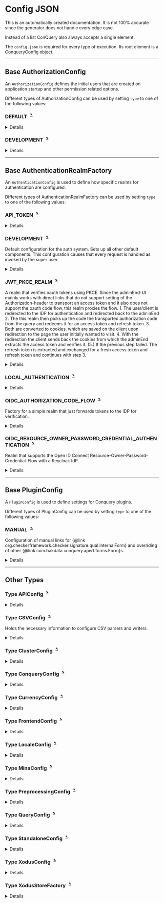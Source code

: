 
# Config JSON
This is an automatically created documentation. It is not 100% accurate since the generator does not handle every edge case.

Instead of a list ConQuery also always accepts a single element.

The `config.json` is required for every type of execution. Its root element is a [ConqueryConfig](#Type-ConqueryConfig) object.


---

## Base AuthorizationConfig
An `AuthorizationConfig` defines the initial users that are created on application startup and other permission related options.

Different types of AuthorizationConfig can be used by setting `type` to one of the following values:


### DEFAULT<sup><sub><sup> [✎](https://github.com/bakdata/conquery/edit/develop/backend/src/main/java/com/bakdata/conquery/models/config/auth/DefaultAuthorizationConfig.java#L11)</sup></sub></sup>


<details><summary>Details</summary><p>

Java Type: `com.bakdata.conquery.models.config.auth.DefaultAuthorizationConfig`

No fields can be set for this type.

</p></details>

### DEVELOPMENT<sup><sub><sup> [✎](https://github.com/bakdata/conquery/edit/develop/backend/src/main/java/com/bakdata/conquery/models/config/auth/DevelopmentAuthorizationConfig.java#L16)</sup></sub></sup>


<details><summary>Details</summary><p>

Java Type: `com.bakdata.conquery.models.config.auth.DevelopmentAuthorizationConfig`

No fields can be set for this type.

</p></details>



---

## Base AuthenticationRealmFactory
An `AuthenticationConfig` is used to define how specific realms for authentication are configured.

Different types of AuthenticationRealmFactory can be used by setting `type` to one of the following values:


### API_TOKEN<sup><sub><sup> [✎](https://github.com/bakdata/conquery/edit/develop/backend/src/main/java/com/bakdata/conquery/models/config/auth/ApiTokenRealmFactory.java#L27)</sup></sub></sup>


<details><summary>Details</summary><p>

Java Type: `com.bakdata.conquery.models.config.auth.ApiTokenRealmFactory`

No fields can be set for this type.

</p></details>

### DEVELOPMENT<sup><sub><sup> [✎](https://github.com/bakdata/conquery/edit/develop/backend/src/main/java/com/bakdata/conquery/models/auth/develop/DevAuthConfig.java#L10-L13)</sup></sub></sup>
Default configuration for the auth system. Sets up all other default components. This configuration causes that every request is handled as invoked by the super user.

<details><summary>Details</summary><p>

Java Type: `com.bakdata.conquery.models.auth.develop.DevAuthConfig`

No fields can be set for this type.

</p></details>

### JWT_PKCE_REALM<sup><sub><sup> [✎](https://github.com/bakdata/conquery/edit/develop/backend/src/main/java/com/bakdata/conquery/models/config/auth/JwtPkceVerifyingRealmFactory.java#L51-L62)</sup></sub></sup>
A realm that verifies oauth tokens using PKCE. Since the adminEnd-UI mainly works with direct links that do not support setting of the Authorization-header to transport an access token and it also does not support the oauth code flow, this realm proxies the flow. 1. The user/client is redirected to the IDP for authentication and redirected back to the adminEnd 2. The this realm then picks up the code the transported authorization code from the query and redeems it for an access token and refresh token. 3. Both are converted to cookies, which are saved on the client upon redirection to the page the user initially wanted to visit. 4. With the redirection the client sends back the cookies from which the adminEnd extracts the access token and verifies it. (5.) If the previous step failed. The refresh token is extracted and exchanged for a fresh access token and refresh token and continues with step 3.

<details><summary>Details</summary><p>

Java Type: `com.bakdata.conquery.models.config.auth.JwtPkceVerifyingRealmFactory`

Supported Fields:

|  | Field | Type | Default | Example | Description |
| --- | --- | --- | --- | --- | --- |
| [✎](https://github.com/bakdata/conquery/edit/develop/backend/src/main/java/com/bakdata/conquery/models/config/auth/JwtPkceVerifyingRealmFactory.java#L76) | additionalTokenChecks | list of `String` | `[]` |  |  | 
| [✎](https://github.com/bakdata/conquery/edit/develop/backend/src/main/java/com/bakdata/conquery/models/config/auth/JwtPkceVerifyingRealmFactory.java#L99-L102) | alternativeIdClaims | list of `String` | `[]` |  | Which claims hold alternative Ids of the user in case the user name does not match a user. Pay attention, that the user must not be able to alter the value of any of these claims. | 
| [✎](https://github.com/bakdata/conquery/edit/develop/backend/src/main/java/com/bakdata/conquery/models/config/auth/JwtPkceVerifyingRealmFactory.java#L70-L73) | client | `String` | `null` |  | The client id is also used as the expected audience in the validated token. Ensure that the IDP is configured accordingly. | 
| [✎](https://github.com/bakdata/conquery/edit/develop/backend/src/main/java/com/bakdata/conquery/models/config/auth/JwtPkceVerifyingRealmFactory.java#L85-L87) | idpConfiguration | `IdpConfiguration` | `null` |  | See wellKnownEndpoint. | 
| [✎](https://github.com/bakdata/conquery/edit/develop/backend/src/main/java/com/bakdata/conquery/models/config/auth/JwtPkceVerifyingRealmFactory.java#L90-L94) | tokenLeeway | `@javax.validation.constraints.Min(0) int` | `60` |  | A leeway for token's expiration in seconds, this should be a short time. <p> One Minute is the default. | 
| [✎](https://github.com/bakdata/conquery/edit/develop/backend/src/main/java/com/bakdata/conquery/models/config/auth/JwtPkceVerifyingRealmFactory.java#L79-L82) | wellKnownEndpoint | `URI` | `null` |  | Either the wellKnownEndpoint from which an idpConfiguration can be obtained or the idpConfiguration must be supplied. If the idpConfiguration is given, the wellKnownEndpoint is ignored. | 
</p></details>

### LOCAL_AUTHENTICATION<sup><sub><sup> [✎](https://github.com/bakdata/conquery/edit/develop/backend/src/main/java/com/bakdata/conquery/models/config/auth/LocalAuthenticationConfig.java#L34)</sup></sub></sup>


<details><summary>Details</summary><p>

Java Type: `com.bakdata.conquery.models.config.auth.LocalAuthenticationConfig`

Supported Fields:

|  | Field | Type | Default | Example | Description |
| --- | --- | --- | --- | --- | --- |
| [✎](https://github.com/bakdata/conquery/edit/develop/backend/src/main/java/com/bakdata/conquery/models/config/auth/LocalAuthenticationConfig.java#L56) | directory | `File` | `"./storage"` |  |  | 
| [✎](https://github.com/bakdata/conquery/edit/develop/backend/src/main/java/com/bakdata/conquery/models/config/auth/LocalAuthenticationConfig.java#L46) | jwtDuration | `@MinDuration(value=1, unit=TimeUnit.MINUTES) Duration` | `"12 hours"` |  |  | 
| [✎](https://github.com/bakdata/conquery/edit/develop/backend/src/main/java/com/bakdata/conquery/models/config/auth/LocalAuthenticationConfig.java#L40-L42) | passwordStoreConfig | [XodusConfig](#Type-XodusConfig) |  |  | Configuration for the password store. An encryption for the store it self might be set here. | 
| [✎](https://github.com/bakdata/conquery/edit/develop/backend/src/main/java/com/bakdata/conquery/models/config/auth/LocalAuthenticationConfig.java#L49-L51) | storeName | `String` | `"authenticationStore"` |  | The name of the folder the store lives in. | 
</p></details>

### OIDC_AUTHORIZATION_CODE_FLOW<sup><sub><sup> [✎](https://github.com/bakdata/conquery/edit/develop/backend/src/main/java/com/bakdata/conquery/models/config/auth/OIDCAuthorizationCodeFlowRealmFactory.java#L11-L13)</sup></sub></sup>
Factory for a simple realm that just forwards tokens to the IDP for verification.

<details><summary>Details</summary><p>

Java Type: `com.bakdata.conquery.models.config.auth.OIDCAuthorizationCodeFlowRealmFactory`

Supported Fields:

|  | Field | Type | Default | Example | Description |
| --- | --- | --- | --- | --- | --- |
| [✎](https://github.com/bakdata/conquery/edit/develop/backend/src/main/java/com/bakdata/conquery/models/config/auth/OIDCAuthorizationCodeFlowRealmFactory.java#L18) | client | `IntrospectionDelegatingRealmFactory` | `null` |  |  | 
</p></details>

### OIDC_RESOURCE_OWNER_PASSWORD_CREDENTIAL_AUTHENTICATION<sup><sub><sup> [✎](https://github.com/bakdata/conquery/edit/develop/backend/src/main/java/com/bakdata/conquery/models/config/auth/OIDCResourceOwnerPasswordCredentialRealmFactory.java#L15-L17)</sup></sub></sup>
Realm that supports the Open ID Connect Resource-Owner-Password-Credential-Flow with a Keycloak IdP.

<details><summary>Details</summary><p>

Java Type: `com.bakdata.conquery.models.config.auth.OIDCResourceOwnerPasswordCredentialRealmFactory`

Supported Fields:

|  | Field | Type | Default | Example | Description |
| --- | --- | --- | --- | --- | --- |
| [✎](https://github.com/bakdata/conquery/edit/develop/backend/src/main/java/com/bakdata/conquery/models/config/auth/OIDCResourceOwnerPasswordCredentialRealmFactory.java#L22) | client | `IntrospectionDelegatingRealmFactory` | `null` |  |  | 
</p></details>



---

## Base PluginConfig
A `PluginConfig` is used to define settings for Conquery plugins.

Different types of PluginConfig can be used by setting `type` to one of the following values:


### MANUAL<sup><sub><sup> [✎](https://github.com/bakdata/conquery/edit/develop/backend/src/main/java/com/bakdata/conquery/models/config/ManualConfig.java#L17-L20)</sup></sub></sup>
Configuration of manual links for {@link org.checkerframework.checker.signature.qual.InternalForm} and overriding of other {@link com.bakdata.conquery.apiv1.forms.Form}s.

<details><summary>Details</summary><p>

Java Type: `com.bakdata.conquery.models.config.ManualConfig`

Supported Fields:

|  | Field | Type | Default | Example | Description |
| --- | --- | --- | --- | --- | --- |
| [✎](https://github.com/bakdata/conquery/edit/develop/backend/src/main/java/com/bakdata/conquery/models/config/ManualConfig.java#L27-L34) | forms | map from `String` to `@ManualURI URI` |  |  | Maps a {@link CPSType} of a {@link com.bakdata.conquery.apiv1.forms.Form} to a manual URL. E.g.: <ul> <li>EXPORT_FORM -> https://example.org/export-form</li> <li>FULL_EXPORT_FORM -> ./full-export-form</li> </ul> | 
</p></details>



---

## Other Types

### Type APIConfig<sup><sub><sup> [✎](https://github.com/bakdata/conquery/edit/develop/backend/src/main/java/com/bakdata/conquery/models/config/APIConfig.java#L6)</sup></sub></sup>


<details><summary>Details</summary><p>

Java Type: `com.bakdata.conquery.models.config.APIConfig`

Supported Fields:

|  | Field | Type | Default | Example | Description |
| --- | --- | --- | --- | --- | --- |
| [✎](https://github.com/bakdata/conquery/edit/develop/backend/src/main/java/com/bakdata/conquery/models/config/APIConfig.java#L9) | allowCORSRequests | `boolean` | `false` |  |  | 
| [✎](https://github.com/bakdata/conquery/edit/develop/backend/src/main/java/com/bakdata/conquery/models/config/APIConfig.java#L10) | caching | `boolean` | `true` |  |  | 
</p></details>

### Type CSVConfig<sup><sub><sup> [✎](https://github.com/bakdata/conquery/edit/develop/backend/src/main/java/com/bakdata/conquery/models/config/CSVConfig.java#L20-L22)</sup></sub></sup>
Holds the necessary information to configure CSV parsers and writers.

<details><summary>Details</summary><p>

Java Type: `com.bakdata.conquery.models.config.CSVConfig`

Supported Fields:

|  | Field | Type | Default | Example | Description |
| --- | --- | --- | --- | --- | --- |
| [✎](https://github.com/bakdata/conquery/edit/develop/backend/src/main/java/com/bakdata/conquery/models/config/CSVConfig.java#L26) | comment | `char` | `"\u0000"` |  |  | 
| [✎](https://github.com/bakdata/conquery/edit/develop/backend/src/main/java/com/bakdata/conquery/models/config/CSVConfig.java#L27) | delimeter | `char` | `","` |  |  | 
| [✎](https://github.com/bakdata/conquery/edit/develop/backend/src/main/java/com/bakdata/conquery/models/config/CSVConfig.java#L31) | encoding | `@NotNull Charset` | `"UTF-8"` |  |  | 
| [✎](https://github.com/bakdata/conquery/edit/develop/backend/src/main/java/com/bakdata/conquery/models/config/CSVConfig.java#L25) | escape | `char` | `"\\"` |  |  | 
| [✎](https://github.com/bakdata/conquery/edit/develop/backend/src/main/java/com/bakdata/conquery/models/config/CSVConfig.java#L28) | lineSeparator | `String` | `"\n"` |  |  | 
| [✎](https://github.com/bakdata/conquery/edit/develop/backend/src/main/java/com/bakdata/conquery/models/config/CSVConfig.java#L35) | maxColumns | `int` | `1000000` |  |  | 
| [✎](https://github.com/bakdata/conquery/edit/develop/backend/src/main/java/com/bakdata/conquery/models/config/CSVConfig.java#L34) | parseHeaders | `boolean` | `true` |  |  | 
| [✎](https://github.com/bakdata/conquery/edit/develop/backend/src/main/java/com/bakdata/conquery/models/config/CSVConfig.java#L30) | quote | `char` | `"\""` |  |  | 
| [✎](https://github.com/bakdata/conquery/edit/develop/backend/src/main/java/com/bakdata/conquery/models/config/CSVConfig.java#L33) | skipHeader | `boolean` | `false` |  |  | 
</p></details>

### Type ClusterConfig<sup><sub><sup> [✎](https://github.com/bakdata/conquery/edit/develop/backend/src/main/java/com/bakdata/conquery/models/config/ClusterConfig.java#L14)</sup></sub></sup>


<details><summary>Details</summary><p>

Java Type: `com.bakdata.conquery.models.config.ClusterConfig`

Supported Fields:

|  | Field | Type | Default | Example | Description |
| --- | --- | --- | --- | --- | --- |
| [✎](https://github.com/bakdata/conquery/edit/develop/backend/src/main/java/com/bakdata/conquery/models/config/ClusterConfig.java#L25-L29) | backpressure | `@javax.validation.constraints.Min(0) int` | `3000` |  | Amount of backpressure before jobs can volunteer to block to send messages to their shards. Mostly {@link com.bakdata.conquery.models.jobs.ImportJob} is interested in this. Note that an average import should create more than #Entities / {@linkplain #entityBucketSize} jobs (via {@link com.bakdata.conquery.models.jobs.CalculateCBlocksJob}) in short succession, which will cause it to sleep. This field helps alleviate memory pressure on the Shards by slowing down the Manager, should it be sending too fast. | 
| [✎](https://github.com/bakdata/conquery/edit/develop/backend/src/main/java/com/bakdata/conquery/models/config/ClusterConfig.java#L22) | entityBucketSize | `@javax.validation.constraints.Min(1) int` | `1000` |  |  | 
| [✎](https://github.com/bakdata/conquery/edit/develop/backend/src/main/java/com/bakdata/conquery/models/config/ClusterConfig.java#L18) | managerURL | `@Valid @NotNull InetAddress` | `"localhost"` |  |  | 
| [✎](https://github.com/bakdata/conquery/edit/develop/backend/src/main/java/com/bakdata/conquery/models/config/ClusterConfig.java#L20) | mina | [MinaConfig](#Type-MinaConfig) |  |  |  | 
| [✎](https://github.com/bakdata/conquery/edit/develop/backend/src/main/java/com/bakdata/conquery/models/config/ClusterConfig.java#L16) | port | `@io.dropwizard.validation.PortRange int` | `16170` |  |  | 
</p></details>

### Type ConqueryConfig<sup><sub><sup> [✎](https://github.com/bakdata/conquery/edit/develop/backend/src/main/java/com/bakdata/conquery/models/config/ConqueryConfig.java#L34)</sup></sub></sup>


<details><summary>Details</summary><p>

Java Type: `com.bakdata.conquery.models.config.ConqueryConfig`

Supported Fields:

|  | Field | Type | Default | Example | Description |
| --- | --- | --- | --- | --- | --- |
| [✎](https://github.com/bakdata/conquery/edit/develop/backend/src/main/java/com/bakdata/conquery/models/config/ConqueryConfig.java#L76) | api | [APIConfig](#Type-APIConfig) |  |  |  | 
| [✎](https://github.com/bakdata/conquery/edit/develop/backend/src/main/java/com/bakdata/conquery/models/config/ConqueryConfig.java#L50) | arrow | `@Valid @NotNull ArrowConfig` |  |  |  | 
| [✎](https://github.com/bakdata/conquery/edit/develop/backend/src/main/java/com/bakdata/conquery/models/config/ConqueryConfig.java#L89) | authentication | `@Valid @NotNull AuthenticationConfig` |  |  |  | 
| [✎](https://github.com/bakdata/conquery/edit/develop/backend/src/main/java/com/bakdata/conquery/models/config/ConqueryConfig.java#L93) | authenticationRealms | list of [AuthenticationRealmFactory](#Base-AuthenticationRealmFactory) |  |  |  | 
| [✎](https://github.com/bakdata/conquery/edit/develop/backend/src/main/java/com/bakdata/conquery/models/config/ConqueryConfig.java#L97) | authorizationRealms | [@Valid @NotNull AuthorizationConfig](#Base-AuthorizationConfig) |  |  |  | 
| [✎](https://github.com/bakdata/conquery/edit/develop/backend/src/main/java/com/bakdata/conquery/models/config/ConqueryConfig.java#L41) | cluster | [ClusterConfig](#Type-ClusterConfig) |  |  |  | 
| [✎](https://github.com/bakdata/conquery/edit/develop/backend/src/main/java/com/bakdata/conquery/models/config/ConqueryConfig.java#L47) | csv | [CSVConfig](#Type-CSVConfig) |  |  |  | 
| [✎](https://github.com/bakdata/conquery/edit/develop/backend/src/main/java/com/bakdata/conquery/models/config/ConqueryConfig.java#L110-L112) | debugMode | `boolean` or `null` | `null` |  | null means here that we try to deduce from an attached agent | 
| [✎](https://github.com/bakdata/conquery/edit/develop/backend/src/main/java/com/bakdata/conquery/models/config/ConqueryConfig.java#L100) | excel | `@Valid @NotNull ExcelConfig` |  |  |  | 
| [✎](https://github.com/bakdata/conquery/edit/develop/backend/src/main/java/com/bakdata/conquery/models/config/ConqueryConfig.java#L115) | failOnError | `boolean` | `false` |  |  | 
| [✎](https://github.com/bakdata/conquery/edit/develop/backend/src/main/java/com/bakdata/conquery/models/config/ConqueryConfig.java#L79) | frontend | [FrontendConfig](#Type-FrontendConfig) |  |  |  | 
| [✎](https://github.com/bakdata/conquery/edit/develop/backend/src/main/java/com/bakdata/conquery/models/config/ConqueryConfig.java#L104) | jerseyClient | `@Valid @NotNull JerseyClientConfiguration` |  |  |  | 
| [✎](https://github.com/bakdata/conquery/edit/develop/backend/src/main/java/com/bakdata/conquery/models/config/ConqueryConfig.java#L64) | locale | [LocaleConfig](#Type-LocaleConfig) |  |  |  | 
| [✎](https://github.com/bakdata/conquery/edit/develop/backend/src/main/java/com/bakdata/conquery/models/config/ConqueryConfig.java#L87) | metricsConfig | `ConqueryMetricsConfig` |  |  |  | 
| [✎](https://github.com/bakdata/conquery/edit/develop/backend/src/main/java/com/bakdata/conquery/models/config/ConqueryConfig.java#L108) | plugins | list of [PluginConfig](#Base-PluginConfig) | `[]` |  |  | 
| [✎](https://github.com/bakdata/conquery/edit/develop/backend/src/main/java/com/bakdata/conquery/models/config/ConqueryConfig.java#L44) | preprocessor | [PreprocessingConfig](#Type-PreprocessingConfig) |  |  |  | 
| [✎](https://github.com/bakdata/conquery/edit/develop/backend/src/main/java/com/bakdata/conquery/models/config/ConqueryConfig.java#L73) | queries | [QueryConfig](#Type-QueryConfig) |  |  |  | 
| [✎](https://github.com/bakdata/conquery/edit/develop/backend/src/main/java/com/bakdata/conquery/models/config/ConqueryConfig.java#L54-L56) | resultProviders | list of `ResultRendererProvider` |  |  | The order of this lists determines the ordner of the generated result urls in a query status. | 
| [✎](https://github.com/bakdata/conquery/edit/develop/backend/src/main/java/com/bakdata/conquery/models/config/ConqueryConfig.java#L83) | search | `@NotNull @Valid SearchConfig` |  |  |  | 
| [✎](https://github.com/bakdata/conquery/edit/develop/backend/src/main/java/com/bakdata/conquery/models/config/ConqueryConfig.java#L67) | standalone | [StandaloneConfig](#Type-StandaloneConfig) |  |  |  | 
| [✎](https://github.com/bakdata/conquery/edit/develop/backend/src/main/java/com/bakdata/conquery/models/config/ConqueryConfig.java#L70) | storage | `@Valid @NotNull StoreFactory` |  |  |  | 
</p></details>

### Type CurrencyConfig<sup><sub><sup> [✎](https://github.com/bakdata/conquery/edit/develop/backend/src/main/java/com/bakdata/conquery/models/config/FrontendConfig.java#L238)</sup></sub></sup>


<details><summary>Details</summary><p>

Java Type: `com.bakdata.conquery.models.config.FrontendConfig$CurrencyConfig`

Supported Fields:

|  | Field | Type | Default | Example | Description |
| --- | --- | --- | --- | --- | --- |
| [✎](https://github.com/bakdata/conquery/edit/develop/backend/src/main/java/com/bakdata/conquery/models/config/FrontendConfig.java#L243) | decimalScale | `int` | `2` |  |  | 
| [✎](https://github.com/bakdata/conquery/edit/develop/backend/src/main/java/com/bakdata/conquery/models/config/FrontendConfig.java#L242) | decimalSeparator | `String` | `","` |  |  | 
| [✎](https://github.com/bakdata/conquery/edit/develop/backend/src/main/java/com/bakdata/conquery/models/config/FrontendConfig.java#L240) | prefix | `String` | `"€"` |  |  | 
| [✎](https://github.com/bakdata/conquery/edit/develop/backend/src/main/java/com/bakdata/conquery/models/config/FrontendConfig.java#L241) | thousandSeparator | `String` | `"."` |  |  | 
</p></details>

### Type FrontendConfig<sup><sub><sup> [✎](https://github.com/bakdata/conquery/edit/develop/backend/src/main/java/com/bakdata/conquery/models/config/FrontendConfig.java#L50)</sup></sub></sup>


<details><summary>Details</summary><p>

Java Type: `com.bakdata.conquery.models.config.FrontendConfig`

Supported Fields:

|  | Field | Type | Default | Example | Description |
| --- | --- | --- | --- | --- | --- |
| [✎](https://github.com/bakdata/conquery/edit/develop/backend/src/main/java/com/bakdata/conquery/models/config/FrontendConfig.java#L89) | contactEmail | `String` | `null` |  |  | 
| [✎](https://github.com/bakdata/conquery/edit/develop/backend/src/main/java/com/bakdata/conquery/models/config/FrontendConfig.java#L60) | currency | [CurrencyConfig](#Type-CurrencyConfig) |  |  |  | 
| [✎](https://github.com/bakdata/conquery/edit/develop/backend/src/main/java/com/bakdata/conquery/models/config/FrontendConfig.java#L66-L85) | manualUrl | `URL` | `null` |  | The url that points a manual. This is also used by the {@link FormScanner} as the base url for forms that specify a relative url. Internally {@link URI#resolve(URI)} is used to concatenate this base url and the manual url from the form. An final slash ('{@code /}') on the base url has the following effect: <ul> <li> <strong>No slash:</strong><br/> {@code baseUrl = http://example.org/manual/welcome}<br/> {@code formUrl = ./form}<br/> &#8594; {@code http://example.org/manual/form} </li> <li> <strong>Slash:</strong><br/> {@code baseUrl = http://example.org/manual/}<br/> {@code formUrl = ./form}<br/> &#8594; {@code http://example.org/manual/form} </li> </ul> | 
| [✎](https://github.com/bakdata/conquery/edit/develop/backend/src/main/java/com/bakdata/conquery/models/config/FrontendConfig.java#L64) | queryUpload | `UploadConfig` |  |  |  | 
| [✎](https://github.com/bakdata/conquery/edit/develop/backend/src/main/java/com/bakdata/conquery/models/config/FrontendConfig.java#L59) | version | `String` | `"0.0.0-SNAPSHOT"` |  |  | 
</p></details>

### Type LocaleConfig<sup><sub><sup> [✎](https://github.com/bakdata/conquery/edit/develop/backend/src/main/java/com/bakdata/conquery/models/config/LocaleConfig.java#L27)</sup></sub></sup>


<details><summary>Details</summary><p>

Java Type: `com.bakdata.conquery.models.config.LocaleConfig`

Supported Fields:

|  | Field | Type | Default | Example | Description |
| --- | --- | --- | --- | --- | --- |
| [✎](https://github.com/bakdata/conquery/edit/develop/backend/src/main/java/com/bakdata/conquery/models/config/LocaleConfig.java#L33-L37) | dateFormatMapping | map from `Locale` to `String` |  |  | Mappings from user provided locale to date format which is used in the generation of result tables. The formats are also available for parsing dates using the {@link DateReader}. However, the locale is neglected there and the formats are tried until one that fits is found. | 
| [✎](https://github.com/bakdata/conquery/edit/develop/backend/src/main/java/com/bakdata/conquery/models/config/LocaleConfig.java#L30) | frontend | `@NotNull Locale` | `""` |  |  | 
| [✎](https://github.com/bakdata/conquery/edit/develop/backend/src/main/java/com/bakdata/conquery/models/config/LocaleConfig.java#L69-L73) | listFormats | list of `ListFormat` |  |  | List formats that are available for parsing inputs and (the first one) for rendering result tables. Spaces at the ends of the separator are only relevant for the output of results. For the input (parsing) the separator string can be surrounded by an arbitrary number of spaces. | 
| [✎](https://github.com/bakdata/conquery/edit/develop/backend/src/main/java/com/bakdata/conquery/models/config/LocaleConfig.java#L53-L57) | localeRangeStartEndSeparators | map from `Locale` to `String` |  |  | Mappings from user provided locale to date range format which is used in the generation of result tables. The formats are also available for parsing dates ranges using the {@link DateReader}. However, the locale is neglected there and the formats are tried until one that fits is found. | 
| [✎](https://github.com/bakdata/conquery/edit/develop/backend/src/main/java/com/bakdata/conquery/models/config/LocaleConfig.java#L45-L47) | parsingDateFormats | `@NotNull Set<String>` | `["yyyyMMdd"]` |  | Additional date formats that are available only for parsing. | 
| [✎](https://github.com/bakdata/conquery/edit/develop/backend/src/main/java/com/bakdata/conquery/models/config/LocaleConfig.java#L64-L66) | parsingRangeStartEndSeparators | `Set<String>` | `["/"]` |  | Additional date range formats that are available only for parsing. | 
</p></details>

### Type MinaConfig<sup><sub><sup> [✎](https://github.com/bakdata/conquery/edit/develop/backend/src/main/java/com/bakdata/conquery/models/config/MinaConfig.java#L13)</sup></sub></sup>


<details><summary>Details</summary><p>

Java Type: `com.bakdata.conquery.models.config.MinaConfig`

Supported Fields:

|  | Field | Type | Default | Example | Description |
| --- | --- | --- | --- | --- | --- |
| [✎](https://github.com/bakdata/conquery/edit/develop/backend/src/main/java/com/bakdata/conquery/models/config/MinaConfig.java#L31-L34) | bothIdleTime | `int` | `0` |  | The delay before we notify a session that it has been idle on read and write. Default to infinite | 
| [✎](https://github.com/bakdata/conquery/edit/develop/backend/src/main/java/com/bakdata/conquery/models/config/MinaConfig.java#L22-L22) | maxReadBufferSize | `int` | `524288000` |  | The maximum size of the buffer used to read incoming data | 
| [✎](https://github.com/bakdata/conquery/edit/develop/backend/src/main/java/com/bakdata/conquery/models/config/MinaConfig.java#L16-L16) | minReadBufferSize | `int` | `64` |  | The minimum size of the buffer used to read incoming data | 
| [✎](https://github.com/bakdata/conquery/edit/develop/backend/src/main/java/com/bakdata/conquery/models/config/MinaConfig.java#L19-L19) | readBufferSize | `int` | `8192` |  | The default size of the buffer used to read incoming data | 
| [✎](https://github.com/bakdata/conquery/edit/develop/backend/src/main/java/com/bakdata/conquery/models/config/MinaConfig.java#L25-L25) | readerIdleTime | `int` | `0` |  | The delay before we notify a session that it has been idle on read. Default to infinite | 
| [✎](https://github.com/bakdata/conquery/edit/develop/backend/src/main/java/com/bakdata/conquery/models/config/MinaConfig.java#L43) | throughputCalculationInterval | `int` | `3` |  |  | 
| [✎](https://github.com/bakdata/conquery/edit/develop/backend/src/main/java/com/bakdata/conquery/models/config/MinaConfig.java#L40-L40) | useReadOperation | `boolean` | `false` |  | A flag set to true when weallow the application to do a session.read(). Default to false | 
| [✎](https://github.com/bakdata/conquery/edit/develop/backend/src/main/java/com/bakdata/conquery/models/config/MinaConfig.java#L37-L37) | writeTimeout | `int` | `0` |  | The delay to wait for a write operation to complete before bailing out | 
| [✎](https://github.com/bakdata/conquery/edit/develop/backend/src/main/java/com/bakdata/conquery/models/config/MinaConfig.java#L28-L28) | writerIdleTime | `int` | `0` |  | The delay before we notify a session that it has been idle on write. Default to infinite | 
</p></details>

### Type PreprocessingConfig<sup><sub><sup> [✎](https://github.com/bakdata/conquery/edit/develop/backend/src/main/java/com/bakdata/conquery/models/config/PreprocessingConfig.java#L10)</sup></sub></sup>


<details><summary>Details</summary><p>

Java Type: `com.bakdata.conquery.models.config.PreprocessingConfig`

Supported Fields:

|  | Field | Type | Default | Example | Description |
| --- | --- | --- | --- | --- | --- |
| [✎](https://github.com/bakdata/conquery/edit/develop/backend/src/main/java/com/bakdata/conquery/models/config/PreprocessingConfig.java#L17) | faultyLineThreshold | `@javax.validation.constraints.Min(0) @javax.validation.constraints.Max(1) double` | `0.01` |  |  | 
| [✎](https://github.com/bakdata/conquery/edit/develop/backend/src/main/java/com/bakdata/conquery/models/config/PreprocessingConfig.java#L14) | maximumPrintedErrors | `@javax.validation.constraints.Min(0) int` | `10` |  |  | 
| [✎](https://github.com/bakdata/conquery/edit/develop/backend/src/main/java/com/bakdata/conquery/models/config/PreprocessingConfig.java#L12) | nThreads | `@javax.validation.constraints.Min(1) int` | ␀ |  |  | 
| [✎](https://github.com/bakdata/conquery/edit/develop/backend/src/main/java/com/bakdata/conquery/models/config/PreprocessingConfig.java#L20) | parsers | `ParserConfig` |  |  |  | 
</p></details>

### Type QueryConfig<sup><sub><sup> [✎](https://github.com/bakdata/conquery/edit/develop/backend/src/main/java/com/bakdata/conquery/models/config/QueryConfig.java#L8)</sup></sub></sup>


<details><summary>Details</summary><p>

Java Type: `com.bakdata.conquery.models.config.QueryConfig`

Supported Fields:

|  | Field | Type | Default | Example | Description |
| --- | --- | --- | --- | --- | --- |
| [✎](https://github.com/bakdata/conquery/edit/develop/backend/src/main/java/com/bakdata/conquery/models/config/QueryConfig.java#L11) | executionPool | `ThreadPoolDefinition` |  |  |  | 
| [✎](https://github.com/bakdata/conquery/edit/develop/backend/src/main/java/com/bakdata/conquery/models/config/QueryConfig.java#L13) | oldQueriesTime | `Duration` | `"30 days"` |  |  | 
</p></details>

### Type StandaloneConfig<sup><sub><sup> [✎](https://github.com/bakdata/conquery/edit/develop/backend/src/main/java/com/bakdata/conquery/models/config/StandaloneConfig.java#L6)</sup></sub></sup>


<details><summary>Details</summary><p>

Java Type: `com.bakdata.conquery.models.config.StandaloneConfig`

Supported Fields:

|  | Field | Type | Default | Example | Description |
| --- | --- | --- | --- | --- | --- |
| [✎](https://github.com/bakdata/conquery/edit/develop/backend/src/main/java/com/bakdata/conquery/models/config/StandaloneConfig.java#L8) | numberOfShardNodes | `int` | `2` |  |  | 
</p></details>

### Type XodusConfig<sup><sub><sup> [✎](https://github.com/bakdata/conquery/edit/develop/backend/src/main/java/com/bakdata/conquery/models/config/XodusConfig.java#L16)</sup></sub></sup>


<details><summary>Details</summary><p>

Java Type: `com.bakdata.conquery.models.config.XodusConfig`

Supported Fields:

|  | Field | Type | Default | Example | Description |
| --- | --- | --- | --- | --- | --- |
| [✎](https://github.com/bakdata/conquery/edit/develop/backend/src/main/java/com/bakdata/conquery/models/config/XodusConfig.java#L22) | cipherBasicIV | `long` or `null` | `null` |  |  | 
| [✎](https://github.com/bakdata/conquery/edit/develop/backend/src/main/java/com/bakdata/conquery/models/config/XodusConfig.java#L20) | cipherId | `String` | `null` |  |  | 
| [✎](https://github.com/bakdata/conquery/edit/develop/backend/src/main/java/com/bakdata/conquery/models/config/XodusConfig.java#L21) | cipherKey | `String` | `null` |  |  | 
| [✎](https://github.com/bakdata/conquery/edit/develop/backend/src/main/java/com/bakdata/conquery/models/config/XodusConfig.java#L41) | envCloseForcedly | `boolean` or `null` | `null` |  |  | 
| [✎](https://github.com/bakdata/conquery/edit/develop/backend/src/main/java/com/bakdata/conquery/models/config/XodusConfig.java#L50) | envGatherStatistics | `boolean` or `null` | `null` |  |  | 
| [✎](https://github.com/bakdata/conquery/edit/develop/backend/src/main/java/com/bakdata/conquery/models/config/XodusConfig.java#L38) | envIsReadonly | `boolean` or `null` | `null` |  |  | 
| [✎](https://github.com/bakdata/conquery/edit/develop/backend/src/main/java/com/bakdata/conquery/models/config/XodusConfig.java#L46) | envMaxParallelReadonlyTxns | `int` or `null` | `null` |  |  | 
| [✎](https://github.com/bakdata/conquery/edit/develop/backend/src/main/java/com/bakdata/conquery/models/config/XodusConfig.java#L45) | envMaxParallelTxns | `int` or `null` | `null` |  |  | 
| [✎](https://github.com/bakdata/conquery/edit/develop/backend/src/main/java/com/bakdata/conquery/models/config/XodusConfig.java#L49) | envMonitorTxnsCheckFreq | `int` or `null` | `null` |  |  | 
| [✎](https://github.com/bakdata/conquery/edit/develop/backend/src/main/java/com/bakdata/conquery/models/config/XodusConfig.java#L47) | envMonitorTxnsTimeout | `@NotNull @Valid Duration` | `"10 minutes"` |  |  | 
| [✎](https://github.com/bakdata/conquery/edit/develop/backend/src/main/java/com/bakdata/conquery/models/config/XodusConfig.java#L39) | envReadonlyEmptyStores | `boolean` or `null` | `null` |  |  | 
| [✎](https://github.com/bakdata/conquery/edit/develop/backend/src/main/java/com/bakdata/conquery/models/config/XodusConfig.java#L40) | envStoreGetCacheSize | `int` or `null` | `null` |  |  | 
| [✎](https://github.com/bakdata/conquery/edit/develop/backend/src/main/java/com/bakdata/conquery/models/config/XodusConfig.java#L44) | envTxnDowngradeAfterFlush | `boolean` or `null` | `null` |  |  | 
| [✎](https://github.com/bakdata/conquery/edit/develop/backend/src/main/java/com/bakdata/conquery/models/config/XodusConfig.java#L43) | envTxnReplayMaxCount | `int` or `null` | `null` |  |  | 
| [✎](https://github.com/bakdata/conquery/edit/develop/backend/src/main/java/com/bakdata/conquery/models/config/XodusConfig.java#L42) | envTxnReplayTimeout | `long` or `null` | `null` |  |  | 
| [✎](https://github.com/bakdata/conquery/edit/develop/backend/src/main/java/com/bakdata/conquery/models/config/XodusConfig.java#L37) | fullFileReadonly | `boolean` or `null` | `null` |  |  | 
| [✎](https://github.com/bakdata/conquery/edit/develop/backend/src/main/java/com/bakdata/conquery/models/config/XodusConfig.java#L52) | gcEnabled | `boolean` or `null` | `null` |  |  | 
| [✎](https://github.com/bakdata/conquery/edit/develop/backend/src/main/java/com/bakdata/conquery/models/config/XodusConfig.java#L56) | gcFileMinAge | `int` or `null` | `null` |  |  | 
| [✎](https://github.com/bakdata/conquery/edit/develop/backend/src/main/java/com/bakdata/conquery/models/config/XodusConfig.java#L64) | gcFilesDeletionDelay | `int` or `null` | `null` |  |  | 
| [✎](https://github.com/bakdata/conquery/edit/develop/backend/src/main/java/com/bakdata/conquery/models/config/XodusConfig.java#L57) | gcFilesInterval | `int` or `null` | `null` |  |  | 
| [✎](https://github.com/bakdata/conquery/edit/develop/backend/src/main/java/com/bakdata/conquery/models/config/XodusConfig.java#L54) | gcMinUtilization | `int` or `null` | `null` |  |  | 
| [✎](https://github.com/bakdata/conquery/edit/develop/backend/src/main/java/com/bakdata/conquery/models/config/XodusConfig.java#L55) | gcRenameFiles | `boolean` or `null` | `null` |  |  | 
| [✎](https://github.com/bakdata/conquery/edit/develop/backend/src/main/java/com/bakdata/conquery/models/config/XodusConfig.java#L58) | gcRunPeriod | `int` or `null` | `null` |  |  | 
| [✎](https://github.com/bakdata/conquery/edit/develop/backend/src/main/java/com/bakdata/conquery/models/config/XodusConfig.java#L53) | gcStartIn | `int` or `null` | `null` |  |  | 
| [✎](https://github.com/bakdata/conquery/edit/develop/backend/src/main/java/com/bakdata/conquery/models/config/XodusConfig.java#L62) | gcTransactionAcquireTimeout | `int` or `null` | `null` |  |  | 
| [✎](https://github.com/bakdata/conquery/edit/develop/backend/src/main/java/com/bakdata/conquery/models/config/XodusConfig.java#L63) | gcTransactionTimeout | `int` or `null` | `null` |  |  | 
| [✎](https://github.com/bakdata/conquery/edit/develop/backend/src/main/java/com/bakdata/conquery/models/config/XodusConfig.java#L61) | gcUseExclusiveTransaction | `boolean` or `null` | `null` |  |  | 
| [✎](https://github.com/bakdata/conquery/edit/develop/backend/src/main/java/com/bakdata/conquery/models/config/XodusConfig.java#L60) | gcUtilizationFromFile | `String` | `null` |  |  | 
| [✎](https://github.com/bakdata/conquery/edit/develop/backend/src/main/java/com/bakdata/conquery/models/config/XodusConfig.java#L59) | gcUtilizationFromScratch | `boolean` or `null` | `null` |  |  | 
| [✎](https://github.com/bakdata/conquery/edit/develop/backend/src/main/java/com/bakdata/conquery/models/config/XodusConfig.java#L31) | logCacheFreePhysicalMemoryThreshold | `long` or `null` | `null` |  |  | 
| [✎](https://github.com/bakdata/conquery/edit/develop/backend/src/main/java/com/bakdata/conquery/models/config/XodusConfig.java#L33) | logCacheNonBlocking | `boolean` or `null` | `null` |  |  | 
| [✎](https://github.com/bakdata/conquery/edit/develop/backend/src/main/java/com/bakdata/conquery/models/config/XodusConfig.java#L29) | logCacheOpenFilesCount | `int` or `null` | `null` |  |  | 
| [✎](https://github.com/bakdata/conquery/edit/develop/backend/src/main/java/com/bakdata/conquery/models/config/XodusConfig.java#L28) | logCachePageSize | `Size` | `null` |  |  | 
| [✎](https://github.com/bakdata/conquery/edit/develop/backend/src/main/java/com/bakdata/conquery/models/config/XodusConfig.java#L32) | logCacheShared | `boolean` or `null` | `null` |  |  | 
| [✎](https://github.com/bakdata/conquery/edit/develop/backend/src/main/java/com/bakdata/conquery/models/config/XodusConfig.java#L30) | logCacheUseNio | `boolean` or `null` | `null` |  |  | 
| [✎](https://github.com/bakdata/conquery/edit/develop/backend/src/main/java/com/bakdata/conquery/models/config/XodusConfig.java#L34) | logCleanDirectoryExpected | `boolean` or `null` | `null` |  |  | 
| [✎](https://github.com/bakdata/conquery/edit/develop/backend/src/main/java/com/bakdata/conquery/models/config/XodusConfig.java#L35) | logClearInvalid | `boolean` or `null` | `null` |  |  | 
| [✎](https://github.com/bakdata/conquery/edit/develop/backend/src/main/java/com/bakdata/conquery/models/config/XodusConfig.java#L23) | logDurableWrite | `boolean` or `null` | `null` |  |  | 
| [✎](https://github.com/bakdata/conquery/edit/develop/backend/src/main/java/com/bakdata/conquery/models/config/XodusConfig.java#L24) | logFileSize | `@MaxSize(value=1, unit=SizeUnit.GIGABYTES) Size` | `"400 megabytes"` |  |  | 
| [✎](https://github.com/bakdata/conquery/edit/develop/backend/src/main/java/com/bakdata/conquery/models/config/XodusConfig.java#L26) | logLockId | `String` | `null` |  |  | 
| [✎](https://github.com/bakdata/conquery/edit/develop/backend/src/main/java/com/bakdata/conquery/models/config/XodusConfig.java#L27) | logLockTimeout | `Duration` | `"1 second"` |  |  | 
| [✎](https://github.com/bakdata/conquery/edit/develop/backend/src/main/java/com/bakdata/conquery/models/config/XodusConfig.java#L36) | logSyncPeriod | `long` or `null` | `null` |  |  | 
| [✎](https://github.com/bakdata/conquery/edit/develop/backend/src/main/java/com/bakdata/conquery/models/config/XodusConfig.java#L65) | managementEnabled | `boolean` or `null` | `null` |  |  | 
| [✎](https://github.com/bakdata/conquery/edit/develop/backend/src/main/java/com/bakdata/conquery/models/config/XodusConfig.java#L66) | managementOperationsRestricted | `boolean` or `null` | `null` |  |  | 
| [✎](https://github.com/bakdata/conquery/edit/develop/backend/src/main/java/com/bakdata/conquery/models/config/XodusConfig.java#L18) | memoryUsage | `Size` | `null` |  |  | 
| [✎](https://github.com/bakdata/conquery/edit/develop/backend/src/main/java/com/bakdata/conquery/models/config/XodusConfig.java#L19) | memoryUsagePercentage | `int` or `null` | `null` |  |  | 
| [✎](https://github.com/bakdata/conquery/edit/develop/backend/src/main/java/com/bakdata/conquery/models/config/XodusConfig.java#L51) | treeMaxPageSize | `int` or `null` | `null` |  |  | 
</p></details>

### Type XodusStoreFactory<sup><sub><sup> [✎](https://github.com/bakdata/conquery/edit/develop/backend/src/main/java/com/bakdata/conquery/models/config/XodusStoreFactory.java#L81)</sup></sub></sup>


<details><summary>Details</summary><p>

Java Type: `com.bakdata.conquery.models.config.XodusStoreFactory`

Supported Fields:

|  | Field | Type | Default | Example | Description |
| --- | --- | --- | --- | --- | --- |
| [✎](https://github.com/bakdata/conquery/edit/develop/backend/src/main/java/com/bakdata/conquery/models/config/XodusStoreFactory.java#L126) | directory | `Path` | `"file://./storage"` |  |  | 
| [✎](https://github.com/bakdata/conquery/edit/develop/backend/src/main/java/com/bakdata/conquery/models/config/XodusStoreFactory.java#L148-L152) | loadEnvironmentWithMissingStores | `boolean` | `false` |  | If set, an environment will not be loaded if it misses a required store. If not set, the environment is loaded and the application needs to create the store. This is useful if a new version introduces a new store, but will also alter the environment upon reading. | 
| [✎](https://github.com/bakdata/conquery/edit/develop/backend/src/main/java/com/bakdata/conquery/models/config/XodusStoreFactory.java#L137-L139) | removeUnreadableFromStore | `boolean` | `false` |  | Flag for the {@link SerializingStore} whether to delete values from the underlying store, that cannot be mapped to an object anymore. | 
| [✎](https://github.com/bakdata/conquery/edit/develop/backend/src/main/java/com/bakdata/conquery/models/config/XodusStoreFactory.java#L142-L144) | unreadableDataDumpDirectory | `File` | `null` |  | When set, all values that could not be deserialized from the persistent store, are dump into individual files. | 
| [✎](https://github.com/bakdata/conquery/edit/develop/backend/src/main/java/com/bakdata/conquery/models/config/XodusStoreFactory.java#L133) | useWeakDictionaryCaching | `boolean` | `false` |  |  | 
| [✎](https://github.com/bakdata/conquery/edit/develop/backend/src/main/java/com/bakdata/conquery/models/config/XodusStoreFactory.java#L128) | validateOnWrite | `boolean` | `false` |  |  | 
| [✎](https://github.com/bakdata/conquery/edit/develop/backend/src/main/java/com/bakdata/conquery/models/config/XodusStoreFactory.java#L134) | weakCacheDuration | `@NotNull Duration` | `"48 hours"` |  |  | 
| [✎](https://github.com/bakdata/conquery/edit/develop/backend/src/main/java/com/bakdata/conquery/models/config/XodusStoreFactory.java#L129) | xodus | [XodusConfig](#Type-XodusConfig) |  |  |  | 
</p></details>

